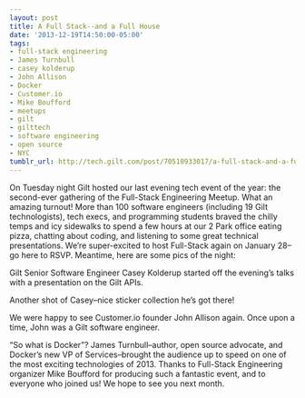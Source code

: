```yaml
---
layout: post
title: A Full Stack--and a Full House
date: '2013-12-19T14:50:00-05:00'
tags:
- full-stack engineering
- James Turnbull
- casey kolderup
- John Allison
- Docker
- Customer.io
- Mike Boufford
- meetups
- gilt
- gilttech
- software engineering
- open source
- NYC
tumblr_url: http://tech.gilt.com/post/70510933017/a-full-stack-and-a-full-house
---
```

On Tuesday night Gilt hosted our last evening tech event of the year: the second-ever gathering of the Full-Stack Engineering Meetup. What an amazing turnout! More than 100 software engineers (including 19 Gilt technologists), tech execs, and programming students braved the chilly temps and icy sidewalks to spend a few hours at our 2 Park office eating pizza, chatting about coding, and listening to some great technical presentations.
We’re super-excited to host Full-Stack again on January 28–go here to RSVP. Meantime, here are some pics of the night:

Gilt Senior Software Engineer Casey Kolderup started off the evening’s talks with a presentation on the Gilt APIs.

Another shot of Casey–nice sticker collection he’s got there!


We were happy to see Customer.io founder John Allison again. Once upon a time, John was a Gilt software engineer. 


“So what is Docker”? James Turnbull–author, open source advocate, and Docker’s new VP of Services–brought the audience up to speed on one of the most exciting technologies of 2013.
Thanks to Full-Stack Engineering organizer Mike Boufford for producing such a fantastic event, and to everyone who joined us! We hope to see you next month.
